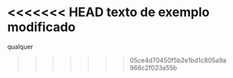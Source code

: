 <<<<<<< HEAD
texto de exemplo
modificado
=======
qualquer 
>>>>>>> 05ce4d70450f5b2e1bd1c805a9a966c2f023a55b
